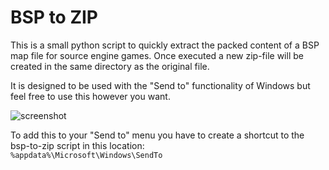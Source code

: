 # BSP to ZIP

This is a small python script to quickly extract the packed content of a BSP map file for source engine games.
Once executed a new zip-file will be created in the same directory as the original file.

It is designed to be used with the "Send to" functionality of Windows but feel free to use this however you want.

![screenshot](https://user-images.githubusercontent.com/14150064/123152260-b4332180-d464-11eb-9a74-9f5957a5d502.png)

To add this to your "Send to" menu you have to create a shortcut to the bsp-to-zip script in this location:  
`%appdata%\Microsoft\Windows\SendTo`
